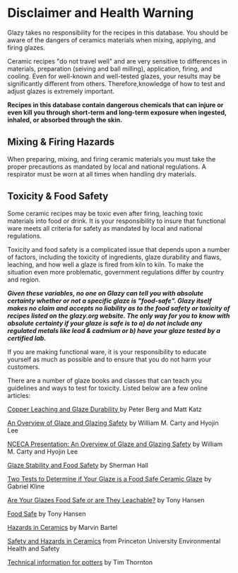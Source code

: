 # Disclaimer and Health Warning

Glazy takes no responsibility for the recipes in this database. You should be aware of the dangers of ceramics materials when mixing, applying, and firing glazes. 

Ceramic recipes "do not travel well" and are very sensitive to differences in materials, preparation (seiving and ball milling), application, firing, and cooling. Even for well-known and well-tested glazes, your results may be significantly different from others. Therefore,knowledge of how to test and adjust glazes is extremely important.

**Recipes in this database contain dangerous chemicals that can injure or even kill you through short-term and long-term exposure when ingested, inhaled, or absorbed through the skin.** 

## Mixing & Firing Hazards

When preparing, mixing, and firing ceramic materials you must take the proper precautions as mandated by local and national regulations.  A respirator must be worn at all times when handling dry materials.

## Toxicity & Food Safety

Some ceramic recipes may be toxic even after firing, leaching toxic materials into food or drink.  It is your responsibility to insure that functional ware meets all criteria for safety as mandated by local and national regulations. 

Toxicity and food safety is a complicated issue that depends upon a number of factors, including the toxicity of ingredients, glaze durability and flaws, leaching, and how well a glaze is fired from kiln to kiln.  To make the situation even more problematic, government regulations differ by country and region.

***Given these variables, no one on Glazy can tell you with absolute certainty whether or not a specific glaze is "food-safe".  Glazy itself makes no claim and accepts no liability as to the food safety or toxicity of recipes listed on the glazy.org website.  The only way for you to know with absolute certainty if your glaze is safe is to a) do not include any regulated metals like lead & cadmium or b) have your glaze tested by a certified lab.***

If you are making functional ware, it is your responsibility to educate yourself as much as possible and to ensure that you do not harm your customers.

There are a number of glaze books and classes that can teach you guidelines and ways to test for toxicity.  Listed below are a few online articles:

[Copper Leaching and Glaze Durability ](https://www.ceramicmaterialsworkshop.com/uploads/5/9/1/2/59124729/031218-peter_berg-final_draft.pdf) by Peter Berg and Matt Katz

[An Overview of Glaze and Glazing Safety](/downloads/carty/GlazeSafety-Carty-2014.pdf) by William M. Carty and Hyojin Lee

[NCECA Presentation: An Overview of Glaze and Glazing Safety](./health-carty) by William M. Carty and Hyojin Lee

[Glaze Stability and Food Safety](https://ceramicartsnetwork.org/ceramic-recipes/reference/glaze-stability-and-food-safety/#) by Sherman Hall

[Two Tests to Determine if Your Glaze is a Food Safe Ceramic Glaze](https://ceramicartsnetwork.org/daily/ceramic-glaze-recipes/glaze-chemistry/two-tests-to-determine-if-your-glaze-is-a-food-safe-ceramic-glaze/) by Gabriel Kline

[Are Your Glazes Food Safe or are They Leachable?](https://digitalfire.com/4sight/education/are_your_glazes_food_safe_or_are_they_leachable_12.html) by Tony Hansen

[Food Safe](https://digitalfire.com/4sight/glossary/glossary_food_safe.html) by Tony Hansen

[Hazards in Ceramics](https://www.goshen.edu/art/DeptPgs/Hazards.html#skin) by Marvin Bartel

[Safety and Hazards in Ceramics](https://sites.google.com/site/meeneecat/educational-materials/safety-and-hazards-in-ceramics-princetonehs) from Princeton University Environmental Health and Safety

[Technical information for potters](https://tim-thornton.com/tikiwiki/) by Tim Thornton